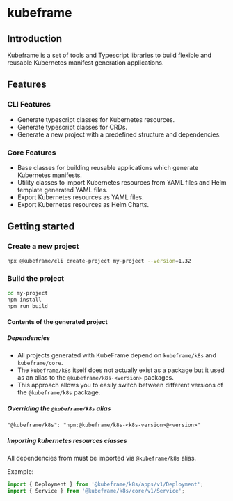 # kubeframe

## Introduction

Kubeframe is a set of tools and Typescript libraries to build flexible and reusable Kubernetes manifest generation applications.

## Features

### CLI Features

* Generate typescript classes for Kubernetes resources.
* Generate typescript classes for CRDs.
* Generate a new project with a predefined structure and dependencies.

### Core Features

* Base classes for building reusable applications which generate Kubernetes manifests.
* Utility classes to import Kubernetes resources from YAML files and Helm template generated YAML files.
* Export Kubernetes resources as YAML files.
* Export Kubernetes resources as Helm Charts.

## Getting started

### Create a new project

```bash
npx @kubeframe/cli create-project my-project --version=1.32
```

### Build the project

```bash
cd my-project
npm install
npm run build
```

#### Contents of the generated project

##### Dependencies

* All projects generated with KubeFrame depend on `kubeframe/k8s` and `kubeframe/core`.
* The `kubeframe/k8s` itself does not actually exist as a package but it used as an alias to the `@kubeframe/k8s-<version>` packages.
* This approach allows you to easily switch between different versions of the `@kubeframe/k8s` package.

##### Overriding the `@kubeframe/k8s` alias

```
"@kubeframe/k8s": "npm:@kubeframe/k8s-<k8s-version>@<version>"
```

##### Importing kubernetes resources classes

All dependencies from must be imported via `@kubeframe/k8s` alias.

Example:

```typescript
import { Deployment } from '@kubeframe/k8s/apps/v1/Deployment';
import { Service } from '@kubeframe/k8s/core/v1/Service';
```
